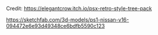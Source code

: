 Credit:
https://elegantcrow.itch.io/psx-retro-style-tree-pack                                                                                                

https://sketchfab.com/3d-models/ps1-nissan-v16-094472e6e93d49348ce6bdfb5590c123
